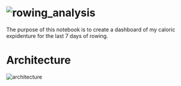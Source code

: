 # ![rowing_analysis](https://github.com/rogerfvieira/rowing_analysis/blob/main/rowing_analysis.ipynb)
The purpose of this notebook is to create a dashboard of my caloric expidenture for the last 7 days of rowing.

# Architecture
![architecture](https://user-images.githubusercontent.com/88284521/210091222-290433fd-aed1-4e46-810e-d9cf38be885f.png)
